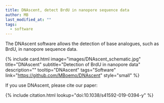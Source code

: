 ```yaml
---
title: DNAscent, detect BrdU in nanopore sequence data
author: MB
last_modified_at: ""
tags:
  - software
---
```

<!-- excerpt start -->

The DNAscent software allows the detection of base analogues, such as BrdU, in nanopore sequence data.

<!-- excerpt end -->

{%
  include card.html
  image="images/DNAscent_schematic.jpg"
  title="DNAscent"
  subtitle="Detection of BrdU in nanopore data"
  description=""
  tooltip="DNAscent"
  tags="Software"
  link="https://github.com/MBoemo/DNAscent"
  style="small"
%}

If you use DNAscent, please cite our paper:

{%
  include citation.html
  lookup="doi:10.1038/s41592-019-0394-y"
%}
